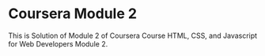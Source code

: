 # Coursera Module 2
This is Solution of Module 2 of Coursera Course HTML, CSS, and Javascript for Web Developers Module 2.
